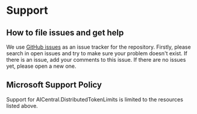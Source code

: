 # Support

## How to file issues and get help

We use [GitHub issues](https://github.com/microsoft/aicentral/issues) as an issue tracker for the repository. Firstly, please search in open issues and try to make sure your problem doesn't exist. If there is an issue, add your comments to this issue.
If there are no issues yet, please open a new one.

## Microsoft Support Policy

Support for AICentral.DistributedTokenLimits is limited to the resources listed above.